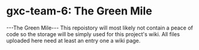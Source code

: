# gxc-team-6: The Green Mile
---The Green Mile---
This repoistory will most likely not contain a peace of code so the storage will be simply used for this project's wiki. All files uploaded here need at least an entry one a wiki page.
